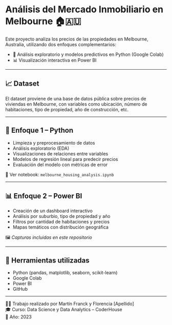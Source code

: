 # Análisis del Mercado Inmobiliario en Melbourne 🏠🇦🇺

Este proyecto analiza los precios de las propiedades en Melbourne, Australia, utilizando dos enfoques complementarios:

- 🔎 Análisis exploratorio y modelos predictivos en Python (Google Colab)
- 📊 Visualización interactiva en Power BI

---

## 📈 Dataset

El dataset proviene de una base de datos pública sobre precios de viviendas en Melbourne, con variables como ubicación, número de habitaciones, tipo de propiedad, año de construcción, etc.

---

## 🧪 Enfoque 1 – Python

- Limpieza y preprocesamiento de datos
- Análisis exploratorio (EDA)
- Visualizaciones de relaciones entre variables
- Modelos de regresión lineal para predecir precios
- Evaluación del modelo con métricas de error

📄 Ver notebook: `melbourne_housing_analysis.ipynb`

---

## 📊 Enfoque 2 – Power BI

- Creación de un dashboard interactivo
- Análisis por suburbio, tipo de propiedad y año
- Filtros por cantidad de habitaciones y precios
- Mapas temáticos con distribución geográfica

🖼️ *Capturas incluidas en este repositorio*

---

## 🔧 Herramientas utilizadas

- Python (pandas, matplotlib, seaborn, scikit-learn)
- Google Colab
- Power BI
- GitHub

---

👨‍🎓 Trabajo realizado por Martín Franck y Florencia [Apellido]  
🎓 Curso: Data Science y Data Analytics – CoderHouse  
📅 Año: 2023
